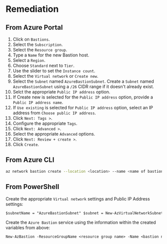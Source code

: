 # Remediation

## From Azure Portal

1. Click on `Bastions`.
2. Select the `Subscription`.
3. Select the `Resource group`.
4. Type a `Name` for the new Bastion host.
5. Select a `Region`.
6. Choose `Standard` next to `Tier`.
7. Use the slider to set the `Instance count`.
8. Select the `Virtual network` or `Create new`.
9. Select the `Subnet` named `AzureBastionSubnet`. Create a `Subnet` named `AzureBastionSubnet` using a `/26` CIDR range if it doesn't already exist.
10. Selct the appropriate `Public IP address` option.
11. If Create new is selected for the `Public IP address` option, provide a `Public IP address name`.
12. If `Use existing` is selected for `Public IP address` option, select an IP address from `Choose public IP address`.
13. Click `Next: Tags >`.
14. Configure the appropriate `Tags`.
15. Click `Next: Advanced >`.
16. Select the appropriate `Advanced` options.
17. Click `Next: Review + create >`.
18. Click `Create`.

## From Azure CLI

```sh
az network bastion create --location <location> --name <name of bastion host> --public-ip-address <public IP address name or ID> --resource-group <resource group name or ID> --vnet-name <virtual network containing subnet called "AzureBastionSubnet"> --scale-units <integer> --sku Standard [--disable-copy-paste true|false] [--enable-ip-connect true|false] [--enable-tunneling true|false]
```

## From PowerShell

Create the appropriate `Virtual network` settings and Public IP Address settings:

```ps
$subnetName = "AzureBastionSubnet" $subnet = New-AzVirtualNetworkSubnetConfig -Name $subnetName -AddressPrefix <IP address range in CIDR notation making sure to use a /26> $virtualNet = New-AzVirtualNetwork -Name <virtual network name> -ResourceGroupName <resource group name> -Location <location> -AddressPrefix <IP address range in CIDR notation> -Subnet $subnet $publicip = New-AzPublicIpAddress -ResourceGroupName <resource group name> -Name <public IP address name> -Location <location> -AllocationMethod Dynamic -Sku Standard
```

Create the `Azure Bastion` service using the information within the created variables from above:

```ps
New-AzBastion -ResourceGroupName <resource group name> -Name <bastion name> -PublicIpAddress $publicip -VirtualNetwork $virtualNet -Sku "Standard" -ScaleUnit <integer>
```
